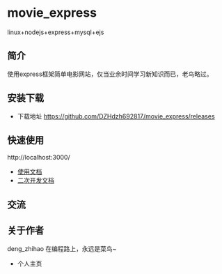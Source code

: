 # movie_express
linux+nodejs+express+mysql+ejs

## 简介

使用express框架简单电影网站，仅当业余时间学习新知识而已，老鸟略过。

## 安装下载

- 下载地址 https://github.com/DZHdzh692817/movie_express/releases

## 快速使用

http://localhost:3000/

- [使用文档](./doc/use/README.md)
- [二次开发文档](./doc/dev/README.md)

## 交流

## 关于作者

deng_zhihao 在编程路上，永远是菜鸟~

- 个人主页